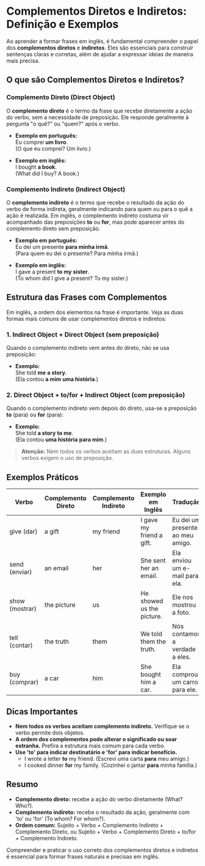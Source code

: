 
# Complementos Diretos e Indiretos: Definição e Exemplos

Ao aprender a formar frases em inglês, é fundamental compreender o papel dos **complementos diretos** e **indiretos**. Eles são essenciais para construir sentenças claras e corretas, além de ajudar a expressar ideias de maneira mais precisa.

## O que são Complementos Diretos e Indiretos?

### Complemento Direto (Direct Object)

O **complemento direto** é o termo da frase que recebe diretamente a ação do verbo, sem a necessidade de preposição. Ele responde geralmente à pergunta "o quê?" ou "quem?" após o verbo.

- **Exemplo em português:**  
  Eu comprei **um livro**.  
  (O que eu comprei? Um livro.)

- **Exemplo em inglês:**  
  I bought **a book**.  
  (What did I buy? A book.)

### Complemento Indireto (Indirect Object)

O **complemento indireto** é o termo que recebe o resultado da ação do verbo de forma indireta, geralmente indicando para quem ou para o quê a ação é realizada. Em inglês, o complemento indireto costuma vir acompanhado das preposições **to** ou **for**, mas pode aparecer antes do complemento direto sem preposição.

- **Exemplo em português:**  
  Eu dei um presente **para minha irmã**.  
  (Para quem eu dei o presente? Para minha irmã.)

- **Exemplo em inglês:**  
  I gave a present **to my sister**.  
  (To whom did I give a present? To my sister.)

## Estrutura das Frases com Complementos

Em inglês, a ordem dos elementos na frase é importante. Veja as duas formas mais comuns de usar complementos diretos e indiretos:

### 1. Indirect Object + Direct Object (sem preposição)

Quando o complemento indireto vem antes do direto, não se usa preposição:

- **Exemplo:**  
  She told **me** **a story**.  
  (Ela contou **a mim** **uma história**.)

### 2. Direct Object + to/for + Indirect Object (com preposição)

Quando o complemento indireto vem depois do direto, usa-se a preposição **to** (para) ou **for** (para):

- **Exemplo:**  
  She told **a story** **to me**.  
  (Ela contou **uma história** **para mim**.)

> **Atenção:** Nem todos os verbos aceitam as duas estruturas. Alguns verbos exigem o uso de preposição.

## Exemplos Práticos

| Verbo         | Complemento Direto | Complemento Indireto | Exemplo em Inglês                | Tradução                        |
|---------------|--------------------|----------------------|----------------------------------|---------------------------------|
| give (dar)    | a gift             | my friend            | I gave my friend a gift.         | Eu dei um presente ao meu amigo.|
| send (enviar) | an email           | her                  | She sent her an email.           | Ela enviou um e-mail para ela.  |
| show (mostrar)| the picture        | us                   | He showed us the picture.        | Ele nos mostrou a foto.         |
| tell (contar) | the truth          | them                 | We told them the truth.          | Nós contamos a verdade a eles.  |
| buy (comprar) | a car              | him                  | She bought him a car.            | Ela comprou um carro para ele.  |

## Dicas Importantes

- **Nem todos os verbos aceitam complemento indireto.** Verifique se o verbo permite dois objetos.
- **A ordem dos complementos pode alterar o significado ou soar estranha.** Prefira a estrutura mais comum para cada verbo.
- **Use 'to' para indicar destinatário e 'for' para indicar benefício.**  
  - I wrote a letter **to** my friend. (Escrevi uma carta **para** meu amigo.)  
  - I cooked dinner **for** my family. (Cozinhei o jantar **para** minha família.)

## Resumo

- **Complemento direto:** recebe a ação do verbo diretamente (What? Who?).
- **Complemento indireto:** recebe o resultado da ação, geralmente com 'to' ou 'for' (To whom? For whom?).
- **Ordem comum:** Sujeito + Verbo + Complemento Indireto + Complemento Direto, ou Sujeito + Verbo + Complemento Direto + to/for + Complemento Indireto.

Compreender e praticar o uso correto dos complementos diretos e indiretos é essencial para formar frases naturais e precisas em inglês.
```
